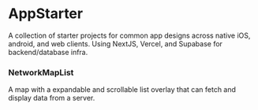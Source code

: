 # AppStarter

A collection of starter projects for common app designs across native iOS, android, and web clients. Using NextJS, Vercel, and Supabase for backend/database infra.

### NetworkMapList

A map with a expandable and scrollable list overlay that can fetch and display data from a server.
